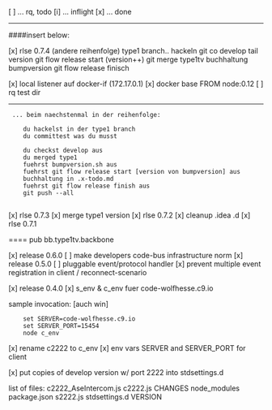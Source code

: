 
[ ] ... rq, todo
[i] ... inflight
[x] ... done

---
####insert below:

[x] rlse 0.7.4 (andere reihenfolge)
	type1 branch.. hackeln
	git co develop
	tail version
	git flow release start (version++)
	git merge type1tv
	buchhaltung
	bumpversion
	git flow release finisch

[x] local listener auf docker-if (172.17.0.1)
[x] docker base FROM node:0.12
[ ] rq test dir


---
```
 ... beim naechstenmal in der reihenfolge:

	du hackelst in der type1 branch
	du committest was du musst

	du checkst develop aus
	du merged type1
	fuehrst bumpversion.sh aus
	fuehrst git flow release start [version von bumpversion] aus
	buchhaltung in .x-todo.md
	fuehrst git flow release finish aus
	git push --all
	

```
	
[x] rlse 0.7.3
[x] merge type1 version
[x] rlse 0.7.2
[x] cleanup .idea .d
[x] rlse 0.7.1

==== pub bb.type1tv.backbone

[x] release 0.6.0
[ ] make developers code-bus infrastructure norm
[x] release 0.5.0
[ ] pluggable event/protocol handler
[x] prevent multiple event registration in client / reconnect-scenario

[x] release 0.4.0
[x] s_env & c_env fuer code-wolfhesse.c9.io

sample invocation: [auch win]

```
    set SERVER=code-wolfhesse.c9.io
    set SERVER_PORT=15454
    node c_env
```

[x] rename c2222 to c_env
[x] env vars SERVER and SERVER_PORT for client

[x] put copies of develop version w/ port 2222 into stdsettings.d

list of files:
c2222_AseIntercom.js
c2222.js
CHANGES
node_modules
package.json
s2222.js
stdsettings.d
VERSION
